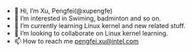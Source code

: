- 👋 Hi, I’m Xu, Pengfei(@xupengfe)
- 👀 I’m interested in Swiming, badminton and so on.
- 🌱 I’m currently learning Linux kernel and new related stuff.
- 💞️ I’m looking to collaborate on Linux kernel learning.
- 📫 How to reach me pengfei.xu@intel.com

<!---
xupengfe/xupengfe is a ✨ special ✨ repository because its `README.md` (this file) appears on your GitHub profile.
You can click the Preview link to take a look at your changes.
--->
